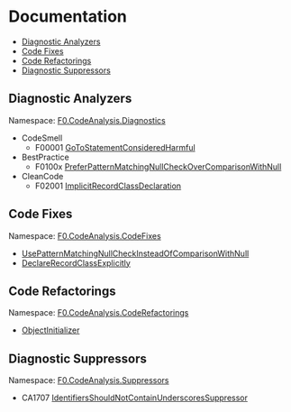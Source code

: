 # Documentation

* [Diagnostic Analyzers](#diagnostic-analyzers)
* [Code Fixes](#code-fixes)
* [Code Refactorings](#code-refactorings)
* [Diagnostic Suppressors](#diagnostic-suppressors)

## Diagnostic Analyzers

Namespace: [F0.CodeAnalysis.Diagnostics](../source/production/F0.Analyzers/CodeAnalysis/Diagnostics/)

* CodeSmell
  * F00001 [GoToStatementConsideredHarmful](./diagnostics/F00001.md)
* BestPractice
  * F0100x [PreferPatternMatchingNullCheckOverComparisonWithNull](./diagnostics/F0100x.md)
* CleanCode
  * F02001 [ImplicitRecordClassDeclaration](./diagnostics/F02001.md)

## Code Fixes

Namespace: [F0.CodeAnalysis.CodeFixes](../source/production/F0.Analyzers/CodeAnalysis/CodeFixes/)

* [UsePatternMatchingNullCheckInsteadOfComparisonWithNull](./fixes/UsePatternMatchingNullCheckInsteadOfComparisonWithNull.md)
* [DeclareRecordClassExplicitly](./fixes/DeclareRecordClassExplicitly.md)

## Code Refactorings

Namespace: [F0.CodeAnalysis.CodeRefactorings](../source/production/F0.Analyzers/CodeAnalysis/CodeRefactorings/)

* [ObjectInitializer](./refactorings/ObjectInitializer.md)

## Diagnostic Suppressors

Namespace: [F0.CodeAnalysis.Suppressors](../source/production/F0.Analyzers/CodeAnalysis/Suppressors/)

* CA1707 [IdentifiersShouldNotContainUnderscoresSuppressor](./suppressors/CA1707IdentifiersShouldNotContainUnderscoresSuppressor.md)
